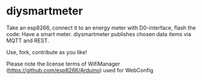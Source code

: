 # diysmartmeter
Take an esp8266, connect it to an energy meter with D0-interface, flash the code: Have a smart meter. 
diysmartmeter publishes chosen data items via MQTT and REST.

Use, fork, contribute as you like! 

Please note the license terms of WifiManager (https://github.com/esp8266/Arduino) used for WebConfig
